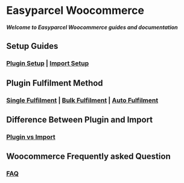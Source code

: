 # Easyparcel Woocommerce 

***Welcome to Easyparcel Woocommerce guides and documentation***

## Setup Guides

### [Plugin Setup](./wc_plugin_setup.md) | [Import Setup](./wc_import_integration_setup.md)

## Plugin Fulfilment Method
### [Single Fulfilment](./wc_single_fulfilment.md) | [Bulk Fulfilment](./wc_bulk_fulfilment.md) | [Auto Fulfilment](./wc_auto_fulfilment.md)

## Difference Between Plugin and Import 
### [Plugin vs Import](./import_vs_plugin.md)

## Woocommerce Frequently asked Question
### [FAQ](./wc_FAQ.md)


